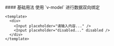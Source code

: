 <cn>
#### 基础用法
使用 `v-model` 进行数据双向绑定
</cn>

```tpl
<template>
  <div>
    <Input placeholder="请输入内容..." />
    <Input placeholder="disabled..." disabled />
  </div>
</template>
```